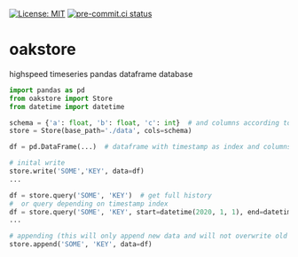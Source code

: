 [![License: MIT](https://img.shields.io/badge/License-MIT-yellow.svg)](https://opensource.org/licenses/MIT)
[![pre-commit.ci status](https://results.pre-commit.ci/badge/github/mercator-labs/oakstore/main.svg)](https://results.pre-commit.ci/latest/github/mercator-labs/oakstore/main)

# oakstore

highspeed timeseries pandas dataframe database

```python
import pandas as pd
from oakstore import Store
from datetime import datetime

schema = {'a': float, 'b': float, 'c': int}  # and columns according to this schema
store = Store(base_path='./data', cols=schema)

df = pd.DataFrame(...)  # dataframe with timestamp as index and columns according to schema

# inital write
store.write('SOME','KEY', data=df)
...

df = store.query('SOME', 'KEY')  # get full history
#  or query depending on timestamp index
df = store.query('SOME', 'KEY', start=datetime(2020, 1, 1), end=datetime(2021, 1, 1))
...

# appending (this will only append new data and will not overwrite old data, drops any duplicates)
store.append('SOME', 'KEY', data=df)
```
